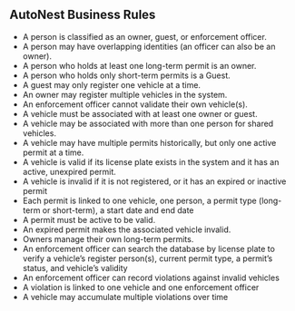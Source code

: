 ## AutoNest Business Rules

- A person is classified as an owner, guest, or enforcement officer.
- A person may have overlapping identities (an officer can also be an owner).
- A person who holds at least one long-term permit is an owner.
- A person who holds only short-term permits is a Guest.
- A guest may only register one vehicle at a time.
- An owner may register multiple vehicles in the system.
- An enforcement officer cannot validate their own vehicle(s).
- A vehicle must be associated with at least one owner or guest.
- A vehicle may be associated with more than one person for shared vehicles.
- A vehicle may have multiple permits historically, but only one active permit at a time.
- A vehicle is valid if its license plate exists in the system and it has an active, unexpired permit.
- A vehicle is invalid if it is not registered, or it has an expired or inactive permit
- Each permit is linked to one vehicle, one person, a permit type (long-term or short-term), a start date and end date
- A permit must be active to be valid.
- An expired permit makes the associated vehicle invalid.
- Owners manage their own long-term permits.
- An enforcement officer can search the database by license plate to verify a vehicle’s register person(s), current permit type, a permit’s status, and vehicle’s validity
- An enforcement officer can record violations against invalid vehicles
- A violation is linked to one vehicle and one enforcement officer
- A vehicle may accumulate multiple violations over time
